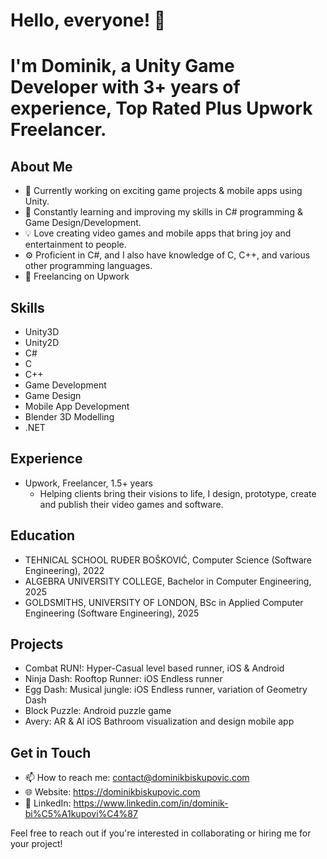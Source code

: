 # Hello, everyone! 👋
# I'm Dominik, a Unity Game Developer with 3+ years of experience, Top Rated Plus Upwork Freelancer.

## About Me
- 🔭 Currently working on exciting game projects & mobile apps using Unity.
- 🌱 Constantly learning and improving my skills in C# programming & Game Design/Development.
- 💡 Love creating video games and mobile apps that bring joy and entertainment to people.
- ⚙️ Proficient in C#, and I also have knowledge of C, C++, and various other programming languages.
- 🧐 Freelancing on Upwork

## Skills
- Unity3D
- Unity2D
- C#
- C
- C++
- Game Development
- Game Design
- Mobile App Development
- Blender 3D Modelling
- .NET

## Experience
- Upwork, Freelancer, 1.5+ years
  - Helping clients bring their visions to life, I design, prototype, create and publish their video games and software.

## Education
- TEHNICAL SCHOOL RUĐER BOŠKOVIĆ, Computer Science (Software Engineering), 2022
- ALGEBRA UNIVERSITY COLLEGE, Bachelor in Computer Engineering, 2025
- GOLDSMITHS, UNIVERSITY OF LONDON, BSc in Applied Computer Engineering (Software Engineering), 2025

## Projects
- Combat RUN!: Hyper-Casual level based runner, iOS & Android
- Ninja Dash: Rooftop Runner: iOS Endless runner
- Egg Dash: Musical jungle: iOS Endless runner, variation of Geometry Dash
- Block Puzzle: Android puzzle game
- Avery: AR & AI iOS Bathroom visualization and design mobile app

## Get in Touch
- 📫 How to reach me: contact@dominikbiskupovic.com
- 🌐 Website: https://dominikbiskupovic.com
- 💼 LinkedIn: https://www.linkedin.com/in/dominik-bi%C5%A1kupovi%C4%87

Feel free to reach out if you're interested in collaborating or hiring me for your project!
